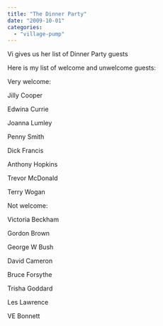 ```yaml
---
title: "The Dinner Party"
date: "2009-10-01"
categories: 
  - "village-pump"
---
```


Vi gives us her list of Dinner Party guests

Here is my list of welcome and unwelcome guests:

Very welcome:

Jilly Cooper

Edwina Currie

Joanna Lumley

Penny Smith

Dick Francis

Anthony Hopkins

Trevor McDonald

Terry Wogan

Not welcome:

Victoria Beckham

Gordon Brown

George W Bush

David Cameron

Bruce Forsythe

Trisha Goddard

Les Lawrence

VE Bonnett
